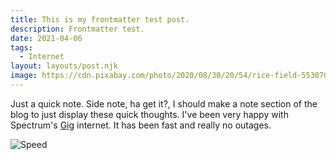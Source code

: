 ```yaml
---
title: This is my frontmatter test post.
description: Frontmatter test.
date: 2021-04-06
tags:
  - Internet
layout: layouts/post.njk
image: https://cdn.pixabay.com/photo/2020/08/30/20/54/rice-field-5530707_1280.jpg
---
```

Just a quick note. Side note, ha get it?, I should make a note section of the blog to just display these quick thoughts.
I've been very happy with Spectrum's [Gig](https://www.spectrum.net/support/internet/gig-speed-support/) internet. It has been fast and really no outages.

![Speed](../../img/Internet-Speed-Test.png)
